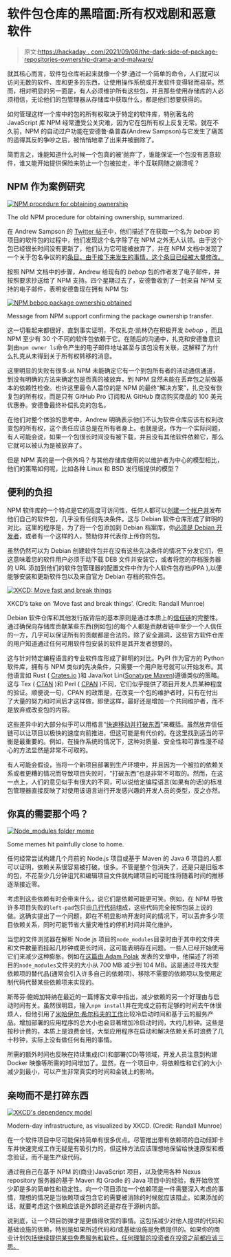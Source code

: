 # 软件包仓库的黑暗面:所有权戏剧和恶意软件

> 原文:[https://hackaday . com/2021/09/08/the-dark-side-of-package-repositories-ownership-drama-and-malware/](https://hackaday.com/2021/09/08/the-dark-side-of-package-repositories-ownership-drama-and-malware/)

就其核心而言，软件包仓库听起来就像一个梦:通过一个简单的命令，人们就可以访问无数的软件、库和更多的东西，让使用操作系统或开发软件变得轻而易举。然而，相对明显的另一面是，有人必须维护所有这些包，并且那些使用存储库的人必须相信，无论他们的包管理器从存储库中获取什么，都是他们想要获得的。

如何管理这样一个库中的包的所有权取决于特定的软件库，特别著名的 JavaScript 库 NPM 经常遭受公关灾难，因为它在包所有权上反复无常。就在不久前，NPM 的自动过户功能在安德鲁·桑普森(Andrew Sampson)与它发生了痛苦的适得其反的争吵之后，被悄悄地拿了出来并被删除了。

简而言之，谁能知道什么时候一个包真的被‘抛弃’了，谁能保证一个包没有恶意软件，谁又能开始提供保险来防止一个包被拉走，半个互联网随之崩溃呢？

## NPM 作为案例研究

[![NPM procedure for obtaining ownership](../Images/bc88804a349b59663cf9a290953dc3c5.png)](https://hackaday.com/wp-content/uploads/2021/08/npm_procedure_for_obtaining_ownership_package.jpg)

The old NPM procedure for obtaining ownership, summarized.

在 Andrew Sampson 的 [Twitter 帖子](https://twitter.com/Andrewmd5/status/1423915732979437571)中，他们描述了在获取一个名为 *bebop* 的项目的软件包的过程中，他们发现这个名字除了在 NPM 之外无人认领。由于这个包已经很长时间没有更新了，他们认为它可能被放弃了，并在 NPM 文档中发现了一个关于包名争议的的[条目。由于接下来发生的事情，这个条目已经被大量修改。](https://web.archive.org/web/20190115074817/https://docs.npmjs.com/misc/disputes.html)

按照 NPM 文档中的步骤，Andrew 给现有的 *bebop* 包的作者发了电子邮件，并按照要求抄送给了 NPM 支持。四个星期过去了，安德鲁收到了一封来自 NPM 支持的电子邮件，表明安德鲁现在拥有 NPM 包:

[![NPM bebop package ownership obtained](../Images/7c583819d555f2d8249f85e392fa2a9e.png)](https://hackaday.com/wp-content/uploads/2021/08/bebop_package_ownership_obtained_npm.jpg)

Message from NPM support confirming the package ownership transfer.

这一切看起来都很好，直到事实证明，不仅扎克·凯林仍在积极开发 *bebop* ，而且 NPM 至少有 30 个不同的软件包依赖于它。在随后的沟通中，扎克和安德鲁意识到由`npm owner ls`命令产生的电子邮件地址甚至与该包没有关联，这解释了为什么扎克从未得到关于所有权转移的消息。

这里明显的失败有很多:从 NPM 未能确定它有一个到包所有者的活动通信通道，到没有明确的方法来确定包是否真的被放弃，到 NPM 显然未能在丢弃包之前做基本的依赖性检查。也许这里最令人震惊的是 NPM 的最终“解决方案”，扎克没有恢复包的所有权，而是只有 GitHub Pro 订阅和从 GitHub 商店购买商品的 100 美元优惠券。安德鲁最终补偿扎克的包名。

在他们对整个体验的思考中，Andrew 明确表示他们不认为软件仓库应该有权利改变包的所有权，这个责任应该总是在所有者身上。也就是说，作为一个实际问题，有人可能会说，如果一个包很长时间没有被下载，并且没有其他软件依赖它，那么它就可以被认为是被放弃了。

但是 NPM 真的是一个例外吗？与其他存储库使用的以维护者为中心的模型相比，他们的策略如何呢，比如各种 Linux 和 BSD 发行版提供的模型？

## 便利的负担

NPM 软件库的一个特点是它的高度可访问性，任何人都可以[创建一个帐户并](https://docs.npmjs.com/creating-and-publishing-unscoped-public-packages/)发布他们自己的软件包，几乎没有任何先决条件。这与 Debian 软件仓库形成了鲜明的对比。这里的程序是，为了将一个包添加到 Debian 档案库，你[必须是 Debian 开发者](https://www.debian.org/doc/manuals/distribute-deb/distribute-deb.html#adding-packages-to-debian)，或者有一个这样的人，赞助你并代表你上传你的包。

虽然仍然可以为 Debian 创建软件包并在没有这些先决条件的情况下分发它们，但这意味着您的软件用户必须手动下载 DEB 文件并安装它，或者将您的存档服务器的 URL 添加到他们的软件包管理器的配置文件中作为个人软件包存档(PPA ),以便能够安装和更新软件包以及来自官方 Debian 存档的软件包。

[![XKCD: Move fast and break things](../Images/8bf49323d084138109c7b065b1545057.png)](https://hackaday.com/wp-content/uploads/2021/08/move_fast_and_break_things.png)

XKCD’s take on ‘Move fast and break things’. (Credit: Randall Munroe)

Debian 软件仓库和其他发行版背后的基本原则是通过本质上的[信任链](https://en.wikipedia.org/wiki/Chain_of_trust)的完整性。通过确保向存储库贡献某些东西(例如包)的每个人都是贡献者链中至少一个人信任的一方，几乎可以保证所有的贡献都是合法的。除了安全漏洞，这些官方软件仓库的用户知道通过任何可用软件包安装的软件是其开发者想要的。

这与针对特定编程语言的专业软件库形成了鲜明的对比。PyPI 作为官方的 Python 软件库，拥有与 NPM 类似的先决条件，只需要一个用户账号就可以开始发布。其他语言如 Rust ( [Crates.io](https://doc.rust-lang.org/cargo/reference/publishing.html) )和 Java/kot Lin([Sonatype Maven](https://central.sonatype.org/publish/publish-guide/))遵循类似的策略。这与 Tex ( [CTAN](https://ctan.org/upload) )和 Perl ( [CPAN](https://www.cpan.org/modules/04pause.html) )不同，它们似乎提供了项目开发人员某种程度的验证。顺便说一句，CPAN 的政策是，在改变一个包的维护者时，只有在付出了大量的努力和时间后才这样做，即使这样，最好还是增加一个共同维护者，而不是放弃或改变包的内容。

这些差异中的大部分似乎可以用格言“[快速移动并打破东西](https://www.explainxkcd.com/wiki/index.php/1428:_Move_Fast_and_Break_Things)”来概括。虽然放弃信任链可以让项目以极快的速度向前推进，但这可能是有代价的。在这里找到适当的平衡是最重要的。例如，在操作系统的情况下，这种对质量、安全性和可靠性漫不经心的方法显然是非常不可取的。

有人可能会假设，当将一个新项目部署到生产环境中，并且因为一个被拉的依赖关系或者更糟的情况而导致项目失败时，“打破东西”也是非常不可取的。然而，在这一点上，人们的意见似乎有很大的不同，可以说给定编程语言(如果有的话)的标准包管理器直接反映了对使用该语言进行开发感兴趣的开发人员的类型，反之亦然。

## 你真的需要那个吗？

[![Node_modules folder meme](../Images/615ddab676bda92427eecee752c5d1bb.png)](https://hackaday.com/wp-content/uploads/2021/08/node_modules-meme.png)

Some memes hit painfully close to home.

任何经常尝试构建几个月前的 Node.js 项目或基于 Maven 的 Java 6 项目的人都可以证明，依赖关系很容易被打破。很多。不管是整个包消失了，还是只是旧版本的包，不花至少几分钟诅咒和编辑项目文件就构建项目的可能性将随着时间的推移逐渐接近零。

考虑到这些依赖有时会带来什么，说它们是依赖可能更可笑。例如，在 NPM 导致许多项目失败的`left-pad`包只由[几行代码](https://www.theregister.com/2016/03/23/npm_left_pad_chaos/)组成，这些代码完全按照包装上说的做。这确实提出了一个问题，即在不明显影响开发时间的情况下，可以丢弃多少项目依赖关系，同时可能节省大量灾难性的停机时间并简化维护。

当您的文件浏览器在解析 Node.js 项目的`node_modules`目录时由于其中的文件夹和文件数量而挂起几秒钟或更长时间，这可能表明存在问题。一些人已经开始使用它们来减少这种膨胀，例如在[这篇由 Adam Polak](https://tsh.io/blog/reduce-node-modules-for-better-performance/) 发表的文章中，他描述了将项目的`node_modules`文件夹的大小从 700 MB 减少到 104 MB。这是通过寻找大型依赖项的替代品(通常会引入许多自己的依赖项)、移除不需要的依赖项以及使用定制代码代替某些依赖项来实现的。

斯蒂芬·鲍姆加特纳在最近的一篇博客文章中指出，减少依赖的另一个好理由与启动时间有关。虽然很明显，输入`npm install`并在完成之前有足够的时间去午休很烦人，但他引用了[米哈伊尔·希尔科夫的工作](https://mikhail.io/serverless/coldstarts/big3/)比较冷启动时间和基于云的服务产品。增加部署的应用程序的总大小也会显著增加冷启动时间，大约几秒钟。这些是按秒计费的，本质上是浪费金钱，大型应用程序在启动和解决依赖关系时浪费了几十秒钟，实际上没有做任何有用的事情。

所需的额外时间也反映在持续集成(CI)和部署(CD)等领域，开发人员注意到构建 Docker 映像等所需的时间增加了。显然，在一个项目中，将依赖性和它们的大小减少到最小，可以产生非常真实的时间和金钱上的影响。

## 亲吻而不是打碎东西

[![XKCD's dependency model](../Images/6f22eb0a759430b2fbac2b236cf06b9c.png)](https://hackaday.com/wp-content/uploads/2021/08/dependency.png)

Modern-day infrastructure, as visualized by XKCD. (Credit: Randall Munroe)

在一个软件项目中尽可能保持简单有很多优点。尽管推出带有依赖项的自动倾卸卡车并快速完成工作无疑是有吸引力的，但这种方法应该理想地保留给快速原型和概念验证，而不是生产级代码。

通过我自己在基于 NPM 的(商业)JavaScript 项目，以及使用各种 Nexus repository 服务器的基于 Maven 和 Gradle 的 Java 项目中的经验，我开始欣赏少即是多的简单性和稳定性。向一个项目添加一个依赖项是一件需要深入考虑的事情，理想的情况是当依赖项或包含它的需要被消除的时候就应该阻止。如果添加的话，就要考虑这个依赖应该是外部的还是存在于源树内部。

说到底，让一个项目防弹才是更值得欣赏的事情。这包括减少对他人提供的代码和基础设施的依赖，特别是如果所述代码和/或基础设施是免费提供的。如果你的商业计划[包括继续提供某些免费服务和软件，任何理智的投资者在投资之前都应该三思。](https://www.explainxkcd.com/wiki/index.php/2347:_Dependency)